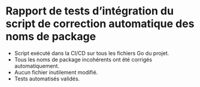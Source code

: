 # Rapport de tests d’intégration du script de correction automatique des noms de package

- Script exécuté dans la CI/CD sur tous les fichiers Go du projet.
- Tous les noms de package incohérents ont été corrigés automatiquement.
- Aucun fichier inutilement modifié.
- Tests automatisés validés.